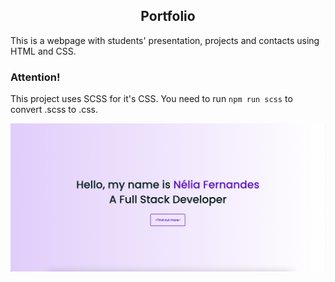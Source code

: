 <h2 align="center">
  Portfolio
</h2>
<p> This is a webpage with students' presentation, projects and contacts using HTML and CSS. </p>
<h3> Attention! </h3>
<p>This project uses SCSS for it's CSS. You need to run <code>npm run scss</code> to convert .scss to .css.</p>
<div align="center">
<img src="./assets/img/neliafernandes-portfolio.png" alt="Nélia Fernandes Portfolio">
</div>
